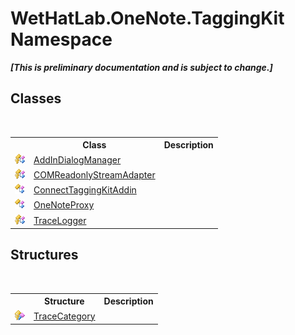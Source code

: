 # WetHatLab.OneNote.TaggingKit Namespace
 _**\[This is preliminary documentation and is subject to change.\]**_

## Classes
&nbsp;<table><tr><th></th><th>Class</th><th>Description</th></tr><tr><td>![Protected class](media/protclass.gif "Protected class")</td><td><a href="3677c315-7cc4-81c8-ab0d-36166e85c632.md">AddInDialogManager</a></td><td /></tr><tr><td>![Protected class](media/protclass.gif "Protected class")</td><td><a href="82b4dea5-ee9c-563c-3ec1-64d6582ed262.md">COMReadonlyStreamAdapter</a></td><td /></tr><tr><td>![Public class](media/pubclass.gif "Public class")</td><td><a href="c2bfb19f-308d-c12b-8fc8-09d0f526a39e.md">ConnectTaggingKitAddin</a></td><td /></tr><tr><td>![Public class](media/pubclass.gif "Public class")</td><td><a href="a46a793f-b110-250f-657a-ecb64aa3bbf7.md">OneNoteProxy</a></td><td /></tr><tr><td>![Protected class](media/protclass.gif "Protected class")</td><td><a href="a58bd163-de69-89db-8a1f-17c4613506ce.md">TraceLogger</a></td><td /></tr></table>

## Structures
&nbsp;<table><tr><th></th><th>Structure</th><th>Description</th></tr><tr><td>![Protected structure](media/protstructure.gif "Protected structure")</td><td><a href="692608a8-5e77-ecb8-4fcd-0edae6dceac2.md">TraceCategory</a></td><td /></tr></table>&nbsp;
